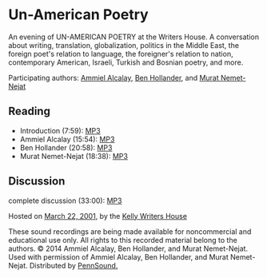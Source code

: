 Un-American Poetry
==================

An evening of UN-AMERICAN POETRY at the Writers House. A conversation about writing, translation,
globalization, politics in the Middle East, the foreign poet's relation to language, the foreigner's
relation to nation, contemporary American, Israeli, Turkish and Bosnian poetry, and more.

Participating authors: [Ammiel Alcalay](Alcalay.php), [Ben Hollander](Hollander.php), and [Murat Nemet-Nejat](Nemet-Nejat.php)

Reading
-------

-   Introduction (7:59): [MP3](https://media.sas.upenn.edu/pennsound/authors/Alcalay/Introduction_Un-American-Poetry_Kelly-Writers-House_03-22-2001.mp3)
-   Ammiel Alcalay (15:54): [MP3](https://media.sas.upenn.edu/pennsound/authors/Alcalay/Alcalay-Ammiel_Un-American-Poetry_Kelly-Writers-House_03-22-2001.mp3)
-   Ben Hollander (20:58): [MP3](https://media.sas.upenn.edu/pennsound/authors/Hollander/Hollander-Ben_Un-American-Poetry_Kelly-Writers-House_03-22-2001.mp3)
-   Murat Nemet-Nejat (18:38): [MP3](https://media.sas.upenn.edu/pennsound/authors/Nemet/Nemet-Nejat_Murat_Un-American-Poetry_Kelly-Writers-House_03-22-2001.mp3)

Discussion
----------

complete discussion (33:00): [MP3](https://media.sas.upenn.edu/pennsound/authors/Alcalay/Unamerican-Poetry_KWH-UPenn_2001.mp3)

Hosted on [March 22, 2001](http://writing.upenn.edu/wh/calendar/0301.html#22), by the [Kelly Writers House](http://www.writing.upenn.edu/wh/)

These sound recordings are being made available for noncommercial and educational use only. All
rights to this recorded material belong to the authors. © 2014 Ammiel Alcalay, Ben Hollander,
and Murat Nemet-Nejat. Used with permission of Ammiel Alcalay, Ben Hollander, and Murat Nemet-Nejat.
Distributed by [PennSound.](../index.html)
